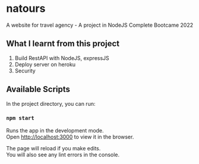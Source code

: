 # natours
A website for travel agency - A project in NodeJS Complete Bootcame 2022 

## What I learnt from this project
1. Build RestAPI with NodeJS, expressJS
2. Deploy server on heroku
3. Security 

## Available Scripts

In the project directory, you can run:

### `npm start`

Runs the app in the development mode.<br />
Open [http://localhost:3000](http://localhost:3000) to view it in the browser.

The page will reload if you make edits.<br />
You will also see any lint errors in the console.
